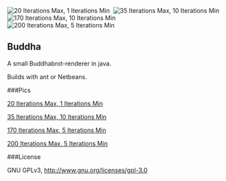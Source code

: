 ![20 Iterations Max, 1 Iterations Min][20-1-t]&nbsp;
![35 Iterations Max, 10 Iterations Min][35-10-t]&nbsp;
![170 Iterations Max, 10 Iterations Min][170-10-t]&nbsp;
![200 Iterations Max, 5 Iterations Min][200-5-t]

[20-1-t]: http://cfs.q1cc.net/temp/buddha/buddha-20-thumb.jpg "20 Iterations Max, 1 Iterations Min"
[35-10-t]: http://cfs.q1cc.net/temp/buddha/buddha-35-thumb.jpg "35 Iterations Max, 10 Iterations Min"
[170-10-t]: http://cfs.q1cc.net/temp/buddha/buddha-170-thumb.jpg "170 Iterations Max, 10 Iterations Min"
[200-5-t]: http://cfs.q1cc.net/temp/buddha/buddha200-thumb.jpg "200 Iterations Max, 5 Iterations Min"

Buddha
------

A small Buddhabrot-renderer in java.

Builds with ant or Netbeans.

###Pics

[20 Iterations Max, 1 Iterations Min][20-1]

[35 Iterations Max, 10 Iterations Min][35-10]

[170 Iterations Max, 5 Iterations Min][170-5]

[200 Iterations Max, 5 Iterations Min][200-5]

[20-1]: http://cfs.q1cc.net/temp/buddha/buddha-20-506M.png
[35-10]: http://cfs.q1cc.net/temp/buddha/buddha-35-1802M.png
[170-5]: http://cfs.q1cc.net/temp/buddha/buddha-170-5-332M.png
[200-5]: http://cfs.q1cc.net/temp/buddha/buddha200-old.png



###License

GNU GPLv3, http://www.gnu.org/licenses/gpl-3.0